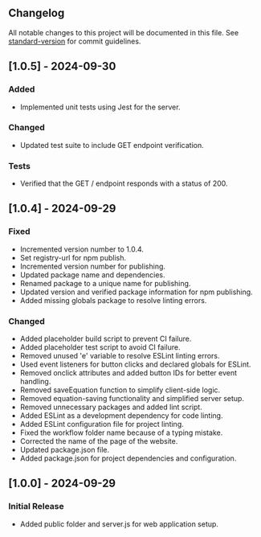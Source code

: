 ## Changelog

All notable changes to this project will be documented in this file. See [standard-version](https://github.com/conventional-changelog/standard-version) for commit guidelines.

## [1.0.5] - 2024-09-30
### Added
- Implemented unit tests using Jest for the server.

### Changed
- Updated test suite to include GET endpoint verification.

### Tests
- Verified that the GET / endpoint responds with a status of 200.


## [1.0.4] - 2024-09-29
### Fixed
- Incremented version number to 1.0.4.
- Set registry-url for npm publish.
- Incremented version number for publishing.
- Updated package name and dependencies.
- Renamed package to a unique name for publishing.
- Updated version and verified package information for npm publishing.
- Added missing globals package to resolve linting errors.

### Changed
- Added placeholder build script to prevent CI failure.
- Added placeholder test script to avoid CI failure.
- Removed unused 'e' variable to resolve ESLint linting errors.
- Used event listeners for button clicks and declared globals for ESLint.
- Removed onclick attributes and added button IDs for better event handling.
- Removed saveEquation function to simplify client-side logic.
- Removed equation-saving functionality and simplified server setup.
- Removed unnecessary packages and added lint script.
- Added ESLint as a development dependency for code linting.
- Added ESLint configuration file for project linting.
- Fixed the workflow folder name because of a typing mistake.
- Corrected the name of the page of the website.
- Updated package.json file.
- Added package.json for project dependencies and configuration.

## [1.0.0] - 2024-09-29
### Initial Release
- Added public folder and server.js for web application setup.



